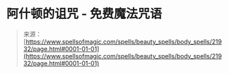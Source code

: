 <!--yml

category: 未分类

date: 2024-06-12 19:05:53

-->

# **阿什顿的诅咒** - 免费魔法咒语

> 来源：[https://www.spellsofmagic.com/spells/beauty_spells/body_spells/21932/page.html#0001-01-01](https://www.spellsofmagic.com/spells/beauty_spells/body_spells/21932/page.html#0001-01-01)
